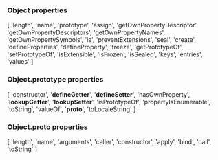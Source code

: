 ### Object properties
[ 'length',
  'name',
  'prototype',
  'assign',
  'getOwnPropertyDescriptor',
  'getOwnPropertyDescriptors',
  'getOwnPropertyNames',
  'getOwnPropertySymbols',
  'is',
  'preventExtensions',
  'seal',
  'create',
  'defineProperties',
  'defineProperty',
  'freeze',
  'getPrototypeOf',
  'setPrototypeOf',
  'isExtensible',
  'isFrozen',
  'isSealed',
  'keys',
  'entries',
  'values' ]

### Object.prototype properties
[ 'constructor',
  '__defineGetter__',
  '__defineSetter__',
  'hasOwnProperty',
  '__lookupGetter__',
  '__lookupSetter__',
  'isPrototypeOf',
  'propertyIsEnumerable',
  'toString',
  'valueOf',
  '__proto__',
  'toLocaleString' ]

### Object.__proto__ properties
[ 'length',
  'name',
  'arguments',
  'caller',
  'constructor',
  'apply',
  'bind',
  'call',
  'toString' ]
